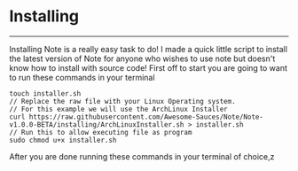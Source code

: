 # Installing
___

Installing Note is a really easy task to do!
I made a quick little script to install the latest version of Note for anyone who wishes to use note but doesn't know how to install with source code!
First off to start you are going to want to run these commands in your terminal
```shell
touch installer.sh
// Replace the raw file with your Linux Operating system.
// For this example we will use the ArchLinux Installer
curl https://raw.githubusercontent.com/Awesome-Sauces/Note/Note-v1.0.0-BETA/installing/ArchLinuxInstaller.sh > installer.sh
// Run this to allow executing file as program
sudo chmod u+x installer.sh
```
After you are done running these commands in your terminal of choice,z